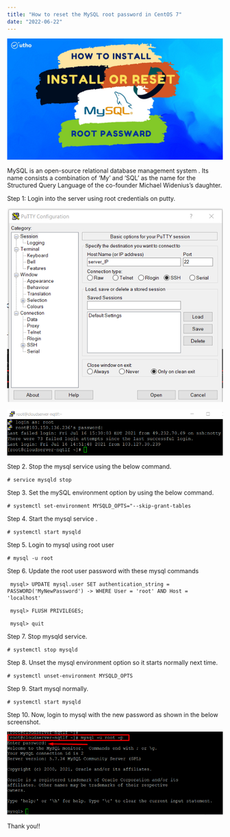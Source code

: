 ```yaml
---
title: "How to reset the MySQL root password in CentOS 7"
date: "2022-06-22"
---
```


![](images/How-to-reset-the-MySQL-root-password-in-CentOS-7_utho.jpg)

MySQL is an open-source relational database management system . Its name consists a combination of ‘My’ and ‘SQL’ as the name for the Structured Query Language of the co-founder Michael Widenius’s daughter.

Step 1: Login into the server using root credentials on putty.

![](images/BB-1.png)

![](images/BB1-1.png)

Step 2. Stop the mysql service using the below command.

```
# service mysqld stop 
```

Step 3. Set the mySQL environment option by using the below command.

```
# systemctl set-environment MYSQLD_OPTS="--skip-grant-tables 
```

Step 4. Start the mysql service .

```
# systemctl start mysqld 
```

Step 5. Login to mysql using root user

```
# mysql -u root 
```

Step 6. Update the root user password with these mysql commands

```
 mysql> UPDATE mysql.user SET authentication_string = PASSWORD('MyNewPassword') -> WHERE User = 'root' AND Host = 'localhost' 
```  
```
 mysql> FLUSH PRIVILEGES; 
```

```
 mysql> quit 
```

Step 7. Stop mysqld service.

```
# systemctl stop mysqld 
```

Step 8. Unset the mysql environment option so it starts normally next time.

```
# systemctl unset-environment MYSQLD_OPTS 
```

Step 9. Start mysql normally.

```
# systemctl start mysqld 
```

Step 10. Now, login to mysql with the new password as shown in the below screenshot.

![](images/BB12-1.png)

Thank you!!
